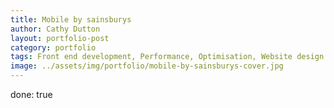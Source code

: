 ```yaml
---
title: Mobile by sainsburys
author: Cathy Dutton
layout: portfolio-post
category: portfolio
tags: Front end development, Performance, Optimisation, Website design
image: ../assets/img/portfolio/mobile-by-sainsburys-cover.jpg
---
```


done: true

